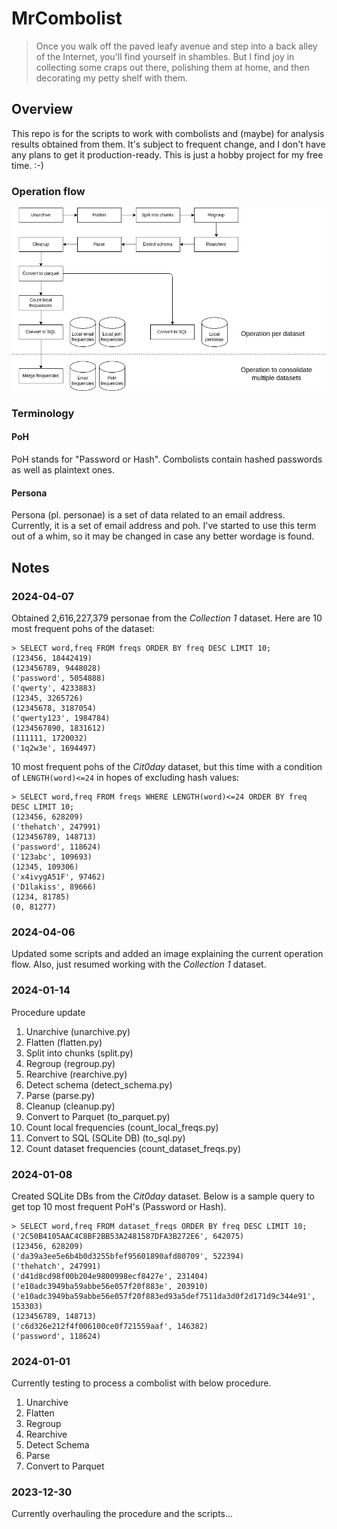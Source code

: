 # MrCombolist

> Once you walk off the paved leafy avenue and step into a back alley of the Internet, you'll find yourself in shambles.
> But I find joy in collecting some craps out there, polishing them at home, and then decorating my petty shelf with them.

## Overview

This repo is for the scripts to work with combolists and (maybe) for analysis results obtained from them.
It's subject to frequent change, and I don't have any plans to get it production-ready.
This is just a hobby project for my free time. :-)

### Operation flow

![Operation flow](./Image/operation_flow.png)

### Terminology

#### PoH

PoH stands for "Password or Hash".
Combolists contain hashed passwords as well as plaintext ones.

#### Persona

Persona (pl. personae) is a set of data related to an email address.
Currently, it is a set of email address and poh.
I've started to use this term out of a whim, so it may be changed in case any better wordage is found.

## Notes

### 2024-04-07

Obtained 2,616,227,379 personae from the *Collection 1* dataset.
Here are 10 most frequent pohs of the dataset:

```
> SELECT word,freq FROM freqs ORDER BY freq DESC LIMIT 10;
(123456, 18442419)
(123456789, 9448028)
('password', 5054888)
('qwerty', 4233883)
(12345, 3265726)
(12345678, 3187054)
('qwerty123', 1984784)
(1234567890, 1831612)
(111111, 1720032)
('1q2w3e', 1694497)
```

10 most frequent pohs of the *Cit0day* dataset, but this time with a condition of `LENGTH(word)<=24` in hopes of excluding hash values:

```
> SELECT word,freq FROM freqs WHERE LENGTH(word)<=24 ORDER BY freq DESC LIMIT 10;
(123456, 628209)
('thehatch', 247991)
(123456789, 148713)
('password', 118624)
('123abc', 109693)
(12345, 109306)
('x4ivygA51F', 97462)
('D1lakiss', 89666)
(1234, 81785)
(0, 81277)
```

### 2024-04-06

Updated some scripts and added an image explaining the current operation flow.
Also, just resumed working with the *Collection 1* dataset.

### 2024-01-14

Procedure update

1. Unarchive (unarchive.py)
2. Flatten (flatten.py)
3. Split into chunks (split.py)
4. Regroup (regroup.py)
5. Rearchive (rearchive.py)
6. Detect schema (detect_schema.py)
7. Parse (parse.py)
8. Cleanup (cleanup.py)
9. Convert to Parquet (to_parquet.py)
10. Count local frequencies (count_local_freqs.py)
11. Convert to SQL (SQLite DB) (to_sql.py)
12. Count dataset frequencies (count_dataset_freqs.py)

### 2024-01-08

Created SQLite DBs from the *Cit0day* dataset.
Below is a sample query to get top 10 most frequent PoH's (Password or Hash).

```
> SELECT word,freq FROM dataset_freqs ORDER BY freq DESC LIMIT 10;
('2C50B4105AAC4C8BF2BB53A2481587DFA3B272E6', 642075)
(123456, 628209)
('da39a3ee5e6b4b0d3255bfef95601890afd80709', 522394)
('thehatch', 247991)
('d41d8cd98f00b204e9800998ecf8427e', 231404)
('e10adc3949ba59abbe56e057f20f883e', 203910)
('e10adc3949ba59abbe56e057f20f883ed93a5def7511da3d0f2d171d9c344e91', 153303)
(123456789, 148713)
('c6d326e212f4f006100ce0f721559aaf', 146382)
('password', 118624)
```

### 2024-01-01

Currently testing to process a combolist with below procedure.

1. Unarchive
2. Flatten
3. Regroup
4. Rearchive
5. Detect Schema
6. Parse
7. Convert to Parquet

### 2023-12-30

Currently overhauling the procedure and the scripts...

